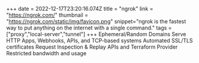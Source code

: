 +++
date = 2022-12-17T23:20:16.074Z
title = "ngrok"
link = "https://ngrok.com/"
thumbnail = "https://ngrok.com/static/img/favicon.png"
snippet="ngrok is the fastest way to put anything on the internet with a single command."
tags = ["proxy","local-server","tunnel"]
+++
Ephemeral/Random Domains
Serve HTTP Apps, Webhooks, APIs, and TCP-based systems
Automated SSL/TLS certificates
Request Inspection & Replay
APIs and Terraform Provider
Restricted bandwidth and usage

